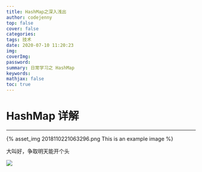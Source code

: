 ```yaml
---
title: HashMap之深入浅出 
author: codejenny
top: false
cover: false
categories: 
tags: 技术
date: 2020-07-10 11:20:23 
img:
coverImg:
password:
summary: 日常学习之 HashMap
keywords:
mathjax: false
toc: true
---
```

# HashMap 详解

---

{% asset_img 2018110221063296.png This is an example image %}



大叫好，争取明天能开个头



![](https://dn-odum9helk.qbox.me/resource/gogopher.jpg)


